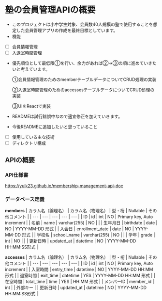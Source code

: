 # 塾の会員管理APIの概要

- このプロジェクトは小中学生対象、会員数40人規模の塾で使用することを想定した会員管理アプリの作成を最終目標としています。
- 機能
- [ ] 会員情報管理
- [ ] 入退室時間管理
- 優先順位として最低限①を行い、余力があれば②→③の順に進めていきたいと考えています。
  
  ①会員情報管理のためのmemberテーブルデータについてCRUD処理の実装
  
  ②入退室時間管理のためのaccessesテーブルデータについてCRUD処理の実装
  
  ③UIをReactで実装
  
- READMEは試行錯誤中なので適宜修正を加えていきます。
- 今後READMEに追加したいと思っていること
- [ ] 使用している主な技術
- [ ] ディレクトリ構成

## APIの概要

### API仕様書

https://yuik23.github.io/membership-management-api-doc

### データベース定義

**members**
| カラム名（論理名） | カラム名（物理名） | 型・桁 | Nullable | その他コメント |
| --- | --- | --- | --- | --- |
| ID | id | int | NO | Primary key, Auto increment |
| 名前 | name | varchar(255) | NO | |
| 生年月日 | birthdate | date | NO | YYYY-MM-DD 形式 |
| 入会日 | enrollment_date | date | NO | YYYY-MM-DD 形式 |
| 学校名 | school_name | varchar(255) | NO | |
| 学年 | grade | int | NO | |
| 更新日時 | updated_at | datetime | NO | YYYY-MM-DD HH:MM:SS形式 |

**accesses**
| カラム名（論理名） | カラム名（物理名） | 型・桁 | Nullable | その他コメント |
| --- | --- | --- | --- | --- |
| ID | id | int | NO | Primary key, Auto increment |
| 入室時間 | entry_time | datetime | NO | YYYY-MM-DD HH:MM 形式 |
| 退室時間 | exit_time | datetime | YES | YYYY-MM-DD HH:MM 形式 |
| 在室時間 | total_time | time | YES | HH:MM 形式 |
| メンバーID | member_id | int | | 外部キー |
| 更新日時 | updated_at | datetime | NO | YYYY-MM-DD HH:MM:SS形式 |

